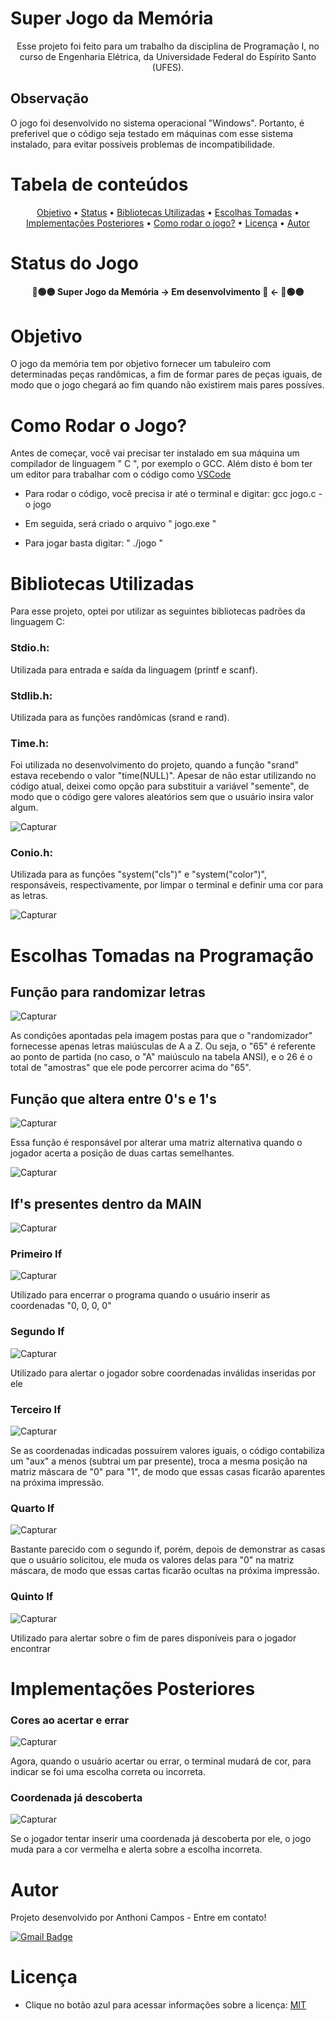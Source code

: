 # Super Jogo da Memória


<p align="center">Esse projeto foi feito para um trabalho da disciplina de Programação I, no curso de Engenharia Elétrica, da Universidade Federal do Espírito Santo (UFES).</p>

## Observação

O jogo foi desenvolvido no sistema operacional "Windows". Portanto, é preferivel que o código seja testado em máquinas com esse sistema instalado, para evitar possíveis problemas de incompatibilidade.

Tabela de conteúdos
=================
<p align="center">
 <a href="#objetivo">Objetivo</a> •
 <a href="#status-do-jogo">Status</a> • 
 <a href="#bibliotecas-utilizadas">Bibliotecas Utilizadas</a> • 
 <a href="#escolhas-tomadas-na-programação">Escolhas Tomadas</a> •
 <a href="#implementações-posteriores">Implementações Posteriores</a> • 
 <a href="#como-rodar-o-jogo">Como rodar o jogo?</a> • 
 <a href="#licença">Licença</a> • 
 <a href="#autor">Autor</a>
 </p>

# Status do Jogo
<h4 align="center"> 
	🔴🟢🟡  Super Jogo da Memória -> Em desenvolvimento 🚧 <-  🔴🟢🟡
</h4>

# Objetivo
O jogo da memória tem por objetivo fornecer um tabuleiro com determinadas peças randômicas, a fim de formar pares de peças iguais, de modo que o jogo chegará ao fim quando não existirem mais pares possíves.

# Como Rodar o Jogo?
Antes de começar, você vai precisar ter instalado em sua máquina um compilador de linguagem " C ", por exemplo o GCC. Além disto é bom ter um editor para trabalhar com o código como [VSCode](https://code.visualstudio.com/)

* Para rodar o código, você precisa ir até o terminal e digitar: gcc jogo.c -o jogo

* Em seguida, será criado o arquivo " jogo.exe "

* Para jogar basta digitar: " ./jogo "

# Bibliotecas Utilizadas
Para esse projeto, optei por utilizar as seguintes bibliotecas padrões da linguagem C:

### Stdio.h:
Utilizada para entrada e saída da linguagem (printf e scanf).

### Stdlib.h:
Utilizada para as funções randômicas (srand e rand).

### Time.h:
Foi utilizada no desenvolvimento do projeto, quando a função "srand" estava recebendo o valor "time(NULL)". Apesar de não estar utilizando no código atual, deixei como opção para substituir a variável "semente", de modo que o código gere valores aleatórios sem que o usuário insira valor algum.

![Capturar](https://user-images.githubusercontent.com/119754605/212426798-f26be41a-f7ce-46ea-9735-fb82856b4595.PNG)

### Conio.h:

Utilizada para as funções "system("cls")" e "system("color")", responsáveis, respectivamente, por limpar o terminal e definir uma cor para as letras.

![Capturar](https://user-images.githubusercontent.com/119754605/212427251-8831c0c8-35e2-4664-bc1a-c39a27cb617d.PNG)

# Escolhas Tomadas na Programação

## Função para randomizar letras

![Capturar](https://user-images.githubusercontent.com/119754605/212426798-f26be41a-f7ce-46ea-9735-fb82856b4595.PNG)

As condições apontadas pela imagem postas para que o "randomizador" fornecesse apenas letras maiúsculas de A a Z. Ou seja, o "65" é referente ao ponto de partida (no caso, o "A" maiúsculo na tabela ANSI), e o 26 é o total de "amostras" que ele pode percorrer acima do "65".

## Função que altera entre 0's e 1's

![Capturar](https://user-images.githubusercontent.com/119754605/212427726-0221cf87-c3f3-495d-8e70-97dbbf50633b.PNG)

Essa função é responsável por alterar uma matriz alternativa quando o jogador acerta a posição de duas cartas semelhantes.

![Capturar](https://user-images.githubusercontent.com/119754605/212427891-d4383d03-0977-40a3-9758-3a4eb6e34d84.PNG)

## If's presentes dentro da MAIN

![Capturar](https://user-images.githubusercontent.com/119754605/212428133-4e69bc95-3cfd-450a-8f67-25ac77dd8563.PNG)

### Primeiro If

![Capturar](https://user-images.githubusercontent.com/119754605/212429363-47795815-0054-4935-8bb4-ad779fd49cca.PNG)


Utilizado para encerrar o programa quando o usuário inserir as coordenadas "0, 0, 0, 0"

### Segundo If

![Capturar](https://user-images.githubusercontent.com/119754605/212429842-5c0515f9-50dc-41bc-92c4-3402c35769fd.PNG)

Utilizado para alertar o jogador sobre coordenadas inválidas inseridas por ele

### Terceiro If

![Capturar](https://user-images.githubusercontent.com/119754605/212429578-c33662d7-c155-4707-b1c5-3e682dbce2fa.PNG)

Se as coordenadas indicadas possuírem valores iguais, o código contabiliza um "aux" a menos (subtrai um par presente), troca a mesma posição na matriz máscara de "0" para "1", de modo que essas casas ficarão aparentes na próxima impressão.

### Quarto If

![Capturar](https://user-images.githubusercontent.com/119754605/212429658-83fbec9a-bc14-401a-8c2d-cd5b42864b48.PNG)

Bastante parecido com o segundo if, porém, depois de demonstrar as casas que o usuário solicitou, ele muda os valores delas para "0" na matriz máscara, de modo que essas cartas ficarão ocultas na próxima impressão.

### Quinto If

![Capturar](https://user-images.githubusercontent.com/119754605/212430253-007ce609-f4aa-4182-9b00-01cd7378334f.PNG)


Utilizado para alertar sobre o fim de pares disponíveis para o jogador encontrar

# Implementações Posteriores

### Cores ao acertar e errar

![Capturar](https://user-images.githubusercontent.com/119754605/213035087-81f1db98-54d9-4105-a625-52db03fdb0c5.PNG)

Agora, quando o usuário acertar ou errar, o terminal mudará de cor, para indicar se foi uma escolha correta ou incorreta.

### Coordenada já descoberta

![Capturar](https://user-images.githubusercontent.com/119754605/213897859-99525dbb-3456-47fb-848a-55bb759fd6c4.PNG)

Se o jogador tentar inserir uma coordenada já descoberta por ele, o jogo muda para a cor vermelha e alerta sobre a escolha incorreta.

# Autor 
Projeto desenvolvido por Anthoni Campos - Entre em contato!

[![Gmail Badge](https://img.shields.io/badge/-anthonithomes@gmail.com-c14438?style=flat-square&logo=Gmail&logoColor=white&link=mailto:anthonithomes@gmail.com)](mailto:anthonithomes@gmail.com)

# Licença

* Clique no botão azul para acessar informações sobre a licença: [MIT](https://github.com/Campos1911/Jogo-da-memoria/blob/main/LICENSE)
